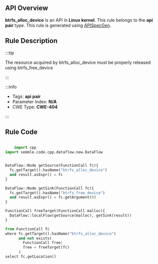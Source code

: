 ---
---


## API Overview
**btrfs_alloc_device** is an API in **Linux kernel**. This rule belongs to the **api pair** type. This rule is generated using [APISpecGen](../../tools/APISpecGen).
## Rule Description

:::tip

The resource acquired by btrfs_alloc_device must be properly released using btrfs_free_device

:::

:::info

- Tags: **api pair**
- Parameter Index: **N/A**
- CWE Type: **CWE-404**

:::

## Rule Code
```python

    import cpp
import semmle.code.cpp.dataflow.new.DataFlow


DataFlow::Node getSource(FunctionCall fc){
  fc.getTarget().hasName("btrfs_alloc_device")
  and result.asExpr() = fc
}

DataFlow::Node getSink(FunctionCall fc){
  fc.getTarget().hasName("btrfs_free_device")
  and result.asExpr() = fc.getArgument(0)
}

FunctionCall freeTarget(FunctionCall malloc){
  DataFlow::localFlow(getSource(malloc), getSink(result))
}

from FunctionCall fc
where fc.getTarget().hasName("btrfs_alloc_device")
      and not exists(
        FunctionCall free| 
        free = freeTarget(fc)
      )
select fc.getLocation()

    
```